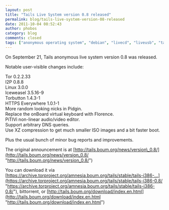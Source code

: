```yaml
---
layout: post
title: "Tails Live System version 0.8 released"
permalink: blog/tails-live-system-version-08-released
date: 2011-10-04 08:52:43
author: phobos
category: blog
comments: closed
tags: ["anonymous operating system", "debian", "livecd", "liveusb", "tails", "tor"]
---
```


On September 21, Tails anonymous live system version 0.8 was released.

Notable user-visible changes include:

Tor 0.2.2.33  
 I2P 0.8.8  
 Linux 3.0.0  
 Iceweasel 3.5.16-9  
 Torbutton 1.4.3-1  
 HTTPS Everywhere 1.0.1-1  
 More random looking nicks in Pidgin.  
 Replace the onBoard virtual keyboard with Florence.  
 PiTIVi non-linear audio/video editor.  
 Support arbitrary DNS queries.  
 Use XZ compression to get much smaller ISO images and a bit faster boot.

Plus the usual bunch of minor bug reports and improvements.

The original announcement is at [http://tails.boum.org/news/version\_0.8/](http://tails.boum.org/news/version_0.8/ "http://tails.boum.org/news/version_0.8/")

You can download it via [https://archive.torproject.org/amnesia.boum.org/tails/stable/tails-i386-...](https://archive.torproject.org/amnesia.boum.org/tails/stable/tails-i386-0.8/ "https://archive.torproject.org/amnesia.boum.org/tails/stable/tails-i386-0.8/"), bittorrent, or [http://tails.boum.org/download/index.en.html](http://tails.boum.org/download/index.en.html "http://tails.boum.org/download/index.en.html")
